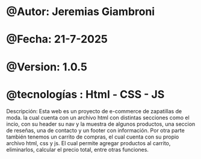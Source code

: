 # @Autor: Jeremias Giambroni
# @Fecha: 21-7-2025
# @Version: 1.0.5
# @tecnologías : Html - CSS - JS
Descripción:
Esta web es un proyecto de e-commerce de zapatillas de moda. la cual cuenta con un archivo html con distintas secciones como el incio, con su header su nav y la muestra de algunos productos, una seccion de reseñas, una de contacto y un footer con información. Por otra parte también tenemos un carrito de compras, el cual cuenta con su propio archivo html, css y js. El cual permite agregar productos al carrito, eliminarlos, calcular el precio total, entre otras funciones.
